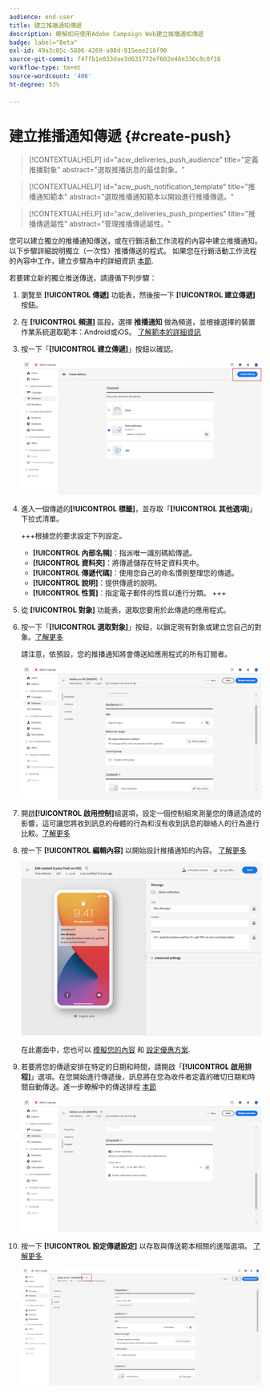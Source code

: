 ```yaml
---
audience: end-user
title: 建立推播通知傳遞
description: 瞭解如何使用Adobe Campaign Web建立推播通知傳遞
badge: label="Beta"
exl-id: 49a3c05c-5806-4269-a98d-915eee216f90
source-git-commit: f4ffb1e033dae3d631772ef602e48e336c8c0f16
workflow-type: tm+mt
source-wordcount: '406'
ht-degree: 53%

---
```


# 建立推播通知傳遞 {#create-push}

>[!CONTEXTUALHELP]
>id="acw_deliveries_push_audience"
>title="定義推播對象"
>abstract="選取推播訊息的最佳對象。"

>[!CONTEXTUALHELP]
>id="acw_push_notification_template"
>title="推播通知範本"
>abstract="選取推播通知範本以開始進行推播傳遞。"

>[!CONTEXTUALHELP]
>id="acw_deliveries_push_properties"
>title="推播傳遞屬性"
>abstract="管理推播傳遞屬性。"

您可以建立獨立的推播通知傳送，或在行銷活動工作流程的內容中建立推播通知。 以下步驟詳細說明獨立（一次性）推播傳送的程式。 如果您在行銷活動工作流程的內容中工作，建立步驟為中的詳細資訊 [本節](../workflows/activities/channels.md#create-a-delivery-in-a-campaign-workflow).


若要建立新的獨立推送傳送，請遵循下列步驟：

1. 瀏覽至 **[!UICONTROL 傳遞]** 功能表，然後按一下  **[!UICONTROL 建立傳遞]** 按鈕。

1. 在 **[!UICONTROL 頻道]** 區段，選擇 **推播通知** 做為頻道，並根據選擇的裝置作業系統選取範本：Android或iOS。 [了解範本的詳細資訊](../msg/delivery-template.md)

1. 按一下「**[!UICONTROL 建立傳遞]**」按鈕以確認。

   ![](assets/push_create_1.png)

1. 進入一個傳遞的&#x200B;**[!UICONTROL 標籤]**，並存取「**[!UICONTROL 其他選項]**」下拉式清單。

   +++根據您的要求設定下列設定。
   * **[!UICONTROL 內部名稱]**：指派唯一識別碼給傳遞。
   * **[!UICONTROL 資料夾]**：將傳遞儲存在特定資料夾中。
   * **[!UICONTROL 傳遞代碼]**：使用您自己的命名慣例整理您的傳遞。
   * **[!UICONTROL 說明]**：提供傳遞的說明。
   * **[!UICONTROL 性質]**：指定電子郵件的性質以進行分類。
+++

1. 從 **[!UICONTROL 對象]** 功能表，選取您要用於此傳遞的應用程式。

1. 按一下「**[!UICONTROL 選取對象]**」按鈕，以鎖定現有對象或建立您自己的對象。[了解更多](../audience/about-recipients.md)

   請注意，依預設，您的推播通知將會傳送給應用程式的所有訂閱者。

   ![](assets/push_create_2.png)

1. 開啟&#x200B;**[!UICONTROL 啟用控制]**&#x200B;組選項，設定一個控制組來測量您的傳遞造成的影響，這可讓您將收到訊息的母體的行為和沒有收到訊息的聯絡人的行為進行比較。[了解更多](../audience/control-group.md)

1. 按一下 **[!UICONTROL 編輯內容]** 以開始設計推播通知的內容。 [了解更多](content-push.md)

   ![](assets/push_create_5.png)

   在此畫面中，您也可以 [模擬您的內容](../preview-test/preview-test.md) 和 [設定優惠方案](../content/offers.md).

1. 若要將您的傳遞安排在特定的日期和時間，請開啟「**[!UICONTROL 啟用排程]**」選項。在您開始進行傳遞後，訊息將在您為收件者定義的確切日期和時間自動傳送。進一步瞭解中的傳送排程 [本節](../msg/gs-messages.md#gs-schedule)

   ![](assets/push_create_3.png)

1. 按一下 **[!UICONTROL 設定傳遞設定]** 以存取與傳送範本相關的進階選項。 [了解更多](../advanced-settings/delivery-settings.md)

   ![](assets/push_create_4.png)
